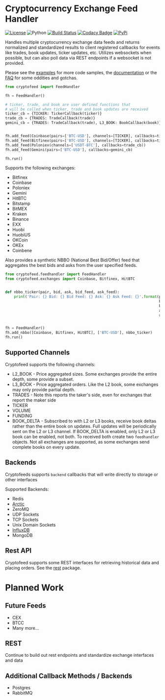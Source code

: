# Cryptocurrency Exchange Feed Handler
[![License](https://img.shields.io/badge/license-XFree86-blue.svg)](LICENSE)
![Python](https://img.shields.io/badge/Python-3.6+-green.svg)
[![Build Status](https://travis-ci.org/bmoscon/cryptofeed.svg?branch=master)](https://travis-ci.org/bmoscon/cryptofeed)
[![Codacy Badge](https://api.codacy.com/project/badge/Grade/efa4e0d6e10b41d0b51454d08f7b33b1)](https://www.codacy.com/app/bmoscon/cryptofeed?utm_source=github.com&amp;utm_medium=referral&amp;utm_content=bmoscon/cryptofeed&amp;utm_campaign=Badge_Grade)
[![PyPi](https://img.shields.io/badge/PyPi-cryptofeed-brightgreen.svg)](https://pypi.python.org/pypi/cryptofeed)

Handles multiple cryptocurrency exchange data feeds and returns normalized and standardized results to client registered callbacks for events like trades, book updates, ticker updates, etc. Utilizes websockets when possible, but can also poll data via REST endpoints if a websocket is not provided.

Please see the [examples](https://github.com/bmoscon/cryptofeed/tree/master/examples) for more code samples, the [documentation](https://github.com/bmoscon/cryptofeed/blob/master/docs/README.md)  or the [FAQ](https://github.com/bmoscon/cryptofeed/tree/master/FAQ.md) for some oddities and gotchas.


```python
from cryptofeed import FeedHandler

fh = FeedHandler()

# ticker, trade, and book are user defined functions that
# will be called when ticker, trade and book updates are received
ticker_cb = {TICKER: TickerCallback(ticker)}
trade_cb = {TRADES: TradeCallback(trade)}
gemini_cb = {TRADES: TradeCallback(trade), L3_BOOK: BookCallback(book)}


fh.add_feed(Coinbase(pairs=['BTC-USD'], channels=[TICKER], callbacks=ticker_cb)
fh.add_feed(Bitfinex(pairs=['BTC-USD'], channels=[TICKER], callbacks=ticker_cb)
fh.add_feed(Poloniex(channels=['USDT-BTC'], callbacks=trade_cb))
fh.add_feed(Gemini(pairs=['BTC-USD'], callbacks=gemini_cb)

fh.run()
```

Supports the following exchanges:
* Bitfinex
* Coinbase
* Poloniex
* Gemini
* HitBTC
* Bitstamp
* BitMEX
* Kraken
* Binance
* EXX
* Huobi
* HuobiUS
* OKCoin
* OKEx
* Coinbene

Also provides a synthetic NBBO (National Best Bid/Offer) feed that aggregates the best bids and asks from the user specified feeds.

```python
from cryptofeed.feedhandler import FeedHandler
from cryptofeed.exchanges import Coinbase, Bitfinex, HitBTC


def nbbo_ticker(pair, bid, ask, bid_feed, ask_feed):
    print('Pair: {} Bid: {} Bid Feed: {} Ask: {} Ask Feed: {}'.format(pair,
                                                                      bid,
                                                                      bid_feed,
                                                                      ask,
                                                                      ask_feed))


fh = FeedHandler()
fh.add_nbbo([Coinbase, Bitfinex, HitBTC], ['BTC-USD'], nbbo_ticker)
fh.run()
```

## Supported Channels

Cryptofeed supports the following channels:

* L2_BOOK - Price aggregated sizes. Some exchanges provide the entire depth, some provide a subset.
* L3_BOOK - Price aggregated orders. Like the L2 book, some exchanges may only provide partial depth.
* TRADES - Note this reports the taker's side, even for exchanges that report the maker side
* TICKER
* VOLUME
* FUNDING
* BOOK_DELTA - Subscribed to with L2 or L3 books, receive book deltas rather than the entire book on updates. Full updates will be periodically sent on the L2 or L3 channel. If BOOK_DELTA is enabled, only L2 or L3 book can be enabled, not both. To received both create two `feedhandler` objects. Not all exchanges are supported, as some exchanges send complete books on every update.


## Backends

Cryptofeeds supports `backend` callbacks that will write directly to storage or other interfaces

Supported Backends:
* Redis
* [Arctic](https://github.com/manahl/arctic)
* ZeroMQ
* UDP Sockets
* TCP Sockets
* Unix Domain Sockets
* [InfluxDB](https://github.com/influxdata/influxdb)
* MongoDB


## Rest API

Cryptofeed supports some REST interfaces for retrieving historical data and placing orders. See the [rest](https://github.com/bmoscon/cryptofeed/tree/master/cryptofeed/rest) package.


# Planned Work

## Future Feeds
* CEX
* BTCC
* Many more...

## REST
Continue to build out rest endpoints and standardize exchange interfaces and data

## Additional Callback Methods / Backends
* Postgres
* RabbitMQ
